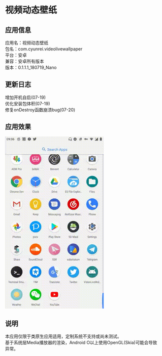 # 视频动态壁纸
## 应用信息
应用名：视频动态壁纸
<br/>包名：com.cyunrei.videolivewallpaper
<br/>平台：安卓
<br/>兼容：安卓所有版本
<br/>版本：0.1.1.1_180719_Nano
## 更新日志
增加开机自启(07-19)
<br/>优化安装包体积(07-19)
<br/>修复onDestroy函数崩溃bug(07-20)
## 应用效果
![](https://github.com/Cyunrei/Video-Live-Wallpaper/blob/master/VEditor_20180720091918.gif)
## 说明
本应用仅限于类原生应用适用，定制系统不支持或尚未测试。
<br/>基于系统层Media播放器的渲染，Android O以上使用OpenGL(Skia)可能会导致异常。
